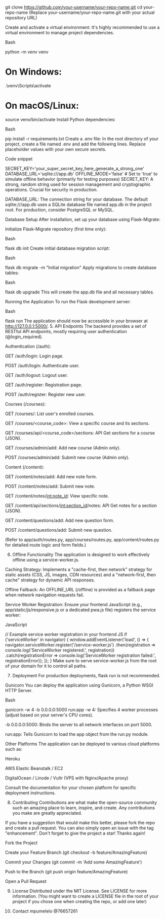 git clone https://github.com/your-username/your-repo-name.git
cd your-repo-name
(Replace your-username/your-repo-name.git with your actual repository URL)

Create and activate a virtual environment:
It's highly recommended to use a virtual environment to manage project dependencies.

Bash

python -m venv venv
# On Windows:
.\venv\Scripts\activate
# On macOS/Linux:
source venv/bin/activate
Install Python dependencies:

Bash

pip install -r requirements.txt
Create a .env file:
In the root directory of your project, create a file named .env and add the following lines. Replace placeholder values with your own secure secrets.

Code snippet

SECRET_KEY='your_super_secret_key_here_generate_a_strong_one'
DATABASE_URL='sqlite:///app.db'
OFFLINE_MODE='false' # Set to 'true' to simulate offline behavior (primarily for testing purposes)
SECRET_KEY: A strong, random string used for session management and cryptographic operations. Crucial for security in production.

DATABASE_URL: The connection string for your database. The default sqlite:///app.db uses a SQLite database file named app.db in the project root. For production, consider PostgreSQL or MySQL.

Database Setup
After installation, set up your database using Flask-Migrate:

Initialize Flask-Migrate repository (first time only):

Bash

flask db init
Create initial database migration script:

Bash

flask db migrate -m "Initial migration"
Apply migrations to create database tables:

Bash

flask db upgrade
This will create the app.db file and all necessary tables.

Running the Application
To run the Flask development server:

Bash

flask run
The application should now be accessible in your browser at http://127.0.0.1:5000/.
5. API Endpoints
The backend provides a set of RESTful API endpoints, mostly requiring user authentication (@login_required).

Authentication (/auth):

GET /auth/login: Login page.

POST /auth/login: Authenticate user.

GET /auth/logout: Logout user.

GET /auth/register: Registration page.

POST /auth/register: Register new user.

Courses (/courses):

GET /courses/: List user's enrolled courses.

GET /courses/<course_code>: View a specific course and its sections.

GET /courses/api/<course_code>/sections: API Get sections for a course (JSON).

GET /courses/admin/add: Add new course (Admin only).

POST /courses/admin/add: Submit new course (Admin only).

Content (/content):

GET /content/notes/add: Add new note form.

POST /content/notes/add: Submit new note.

GET /content/notes/<int:note_id>: View specific note.

GET /content/api/sections/<int:section_id>/notes: API Get notes for a section (JSON).

GET /content/questions/add: Add new question form.

POST /content/questions/add: Submit new question.

(Refer to app/auth/routes.py, app/courses/routes.py, app/content/routes.py for detailed route logic and form fields.)

6. Offline Functionality
The application is designed to work effectively offline using a service-worker.js.

Caching Strategy: Implements a "cache-first, then network" strategy for static assets (CSS, JS, images, CDN resources) and a "network-first, then cache" strategy for dynamic API responses.

Offline Fallback: An OFFLINE_URL (/offline) is provided as a fallback page when network navigation requests fail.

Service Worker Registration: Ensure your frontend JavaScript (e.g., app/static/js/responsive.js or a dedicated pwa.js file) registers the service worker:

JavaScript

// Example service worker registration in your frontend JS
if ('serviceWorker' in navigator) {
  window.addEventListener('load', () => {
    navigator.serviceWorker.register('/service-worker.js')
      .then(registration => console.log('ServiceWorker registered:', registration))
      .catch(registrationError => console.log('ServiceWorker registration failed:', registrationError));
  });
}
Make sure to serve service-worker.js from the root of your domain for it to control all paths.

7. Deployment
For production deployments, flask run is not recommended.

Gunicorn
You can deploy the application using Gunicorn, a Python WSGI HTTP Server.

Bash

gunicorn -w 4 -b 0.0.0.0:5000 run:app
-w 4: Specifies 4 worker processes (adjust based on your server's CPU cores).

-b 0.0.0.0:5000: Binds the server to all network interfaces on port 5000.

run:app: Tells Gunicorn to load the app object from the run.py module.

Other Platforms
The application can be deployed to various cloud platforms such as:

Heroku

AWS Elastic Beanstalk / EC2

DigitalOcean / Linode / Vultr (VPS with Nginx/Apache proxy)

Consult the documentation for your chosen platform for specific deployment instructions.

8. Contributing
Contributions are what make the open-source community such an amazing place to learn, inspire, and create. Any contributions you make are greatly appreciated.

If you have a suggestion that would make this better, please fork the repo and create a pull request. You can also simply open an issue with the tag "enhancement".
Don't forget to give the project a star! Thanks again!

Fork the Project

Create your Feature Branch (git checkout -b feature/AmazingFeature)

Commit your Changes (git commit -m 'Add some AmazingFeature')

Push to the Branch (git push origin feature/AmazingFeature)

Open a Pull Request

9. License
Distributed under the MIT License. See LICENSE for more information.
(You might want to create a LICENSE file in the root of your project if you chose one when creating the repo, or add one later)

10. Contact mpumelelo @76657261
